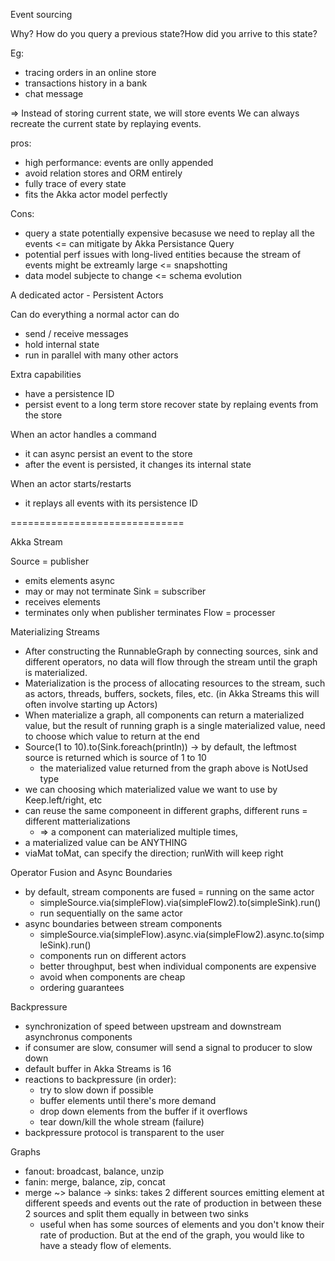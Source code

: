Event sourcing

Why?
How do you query a previous state?How did you arrive to this state?

Eg:
- tracing orders in an online store
- transactions history in a bank
- chat message

=>
Instead of storing current state, we will store events
We can always recreate the current state by replaying events.


pros:
- high performance: events are onlly appended
- avoid relation stores and ORM entirely
- fully trace of every state
- fits the Akka actor model perfectly

Cons:
- query a state potentially expensive becasuse we need to replay all the events <= can mitigate by Akka Persistance Query
- potential perf issues with long-lived entities because the stream of events might be extreamly large <= snapshotting
- data model subjecte to change <= schema evolution


A dedicated actor - Persistent Actors

Can do everything a normal actor can do
- send / receive messages
- hold internal state
- run in parallel with many other actors

Extra capabilities
- have a persistence ID
- persist event to a long term store
  recover state by replaing events from the store

When an actor handles a command
- it can async persist an event to the store
- after the event is persisted, it changes its internal state

When an actor starts/restarts
- it replays all events with its persistence ID

==============================

Akka Stream

Source = publisher
- emits elements async
- may or may not terminate
Sink = subscriber
- receives elements
- terminates only when publisher terminates
Flow = processer

Materializing Streams
- After constructing the RunnableGraph by connecting sources, sink and different operators, no data will flow through the stream until the graph is materialized.
- Materialization is the process of allocating resources to the stream, such as actors, threads, buffers, sockets, files, etc. (in Akka Streams this will often involve starting up Actors)
- When materialize a graph, all components can return a materialized value, but the result of running graph is a single materialized value, need to choose which value to return at the end
- Source(1 to 10).to(Sink.foreach(println)) -> by default, the leftmost source is returned which is source of 1 to 10
  - the materialized value returned from the graph above is NotUsed type
- we can choosing which materialized value we want to use by Keep.left/right, etc
- can reuse the same componeent in different graphs, different runs = different matterializations
  - => a component can materialized multiple times, 
- a materialized value can be ANYTHING
- viaMat toMat, can specify the direction; runWith will keep right

Operator Fusion and Async Boundaries
- by default, stream components are fused =  running on the same actor
  - simpleSource.via(simpleFlow).via(simpleFlow2).to(simpleSink).run()
  - run sequentially on the same actor
- async boundaries between stream components
  - simpleSource.via(simpleFlow).async.via(simpleFlow2).async.to(simpleSink).run()
  - components run on different actors
  - better throughput, best when individual components are expensive
  - avoid when components are cheap
  - ordering guarantees

Backpressure
- synchronization of speed between upstream and downstream asynchronus components
- if consumer are slow, consumer will send a signal to producer to slow down
- default buffer in Akka Streams is 16
- reactions to backpressure (in order):
  - try to slow down if possible
  - buffer elements until there's more demand
  - drop down elements from the buffer if it overflows
  - tear down/kill the whole stream (failure)
- backpressure protocol is transparent to the user

Graphs
- fanout: broadcast, balance, unzip
- fanin: merge, balance, zip, concat
- merge ~> balance -> sinks: takes 2 different sources emitting element at different speeds and events out the rate of production in between these 2 sources and split them equally in between two sinks
  - useful when has some sources of elements and you don't know their rate of production. But at the end of the graph, you would like to have a steady flow of elements.